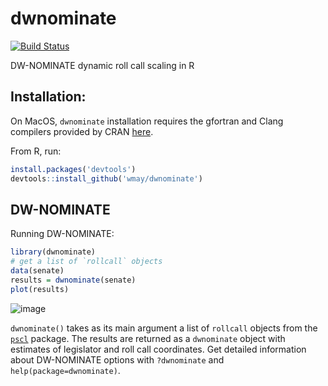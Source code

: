 # dwnominate

[![Build Status](https://travis-ci.org/wmay/dwnominate.svg?branch=master)](https://travis-ci.org/wmay/dwnominate)

DW-NOMINATE dynamic roll call scaling in R

## Installation:

On MacOS, `dwnominate` installation requires the gfortran and Clang compilers provided by CRAN [here](https://cran.r-project.org/bin/macosx/tools/).

From R, run:

```R
install.packages('devtools')
devtools::install_github('wmay/dwnominate')
```

## DW-NOMINATE
Running DW-NOMINATE:

```R
library(dwnominate)
# get a list of `rollcall` objects
data(senate)
results = dwnominate(senate)
plot(results)
```
![image](https://user-images.githubusercontent.com/4205859/28497526-9f421d4c-6f57-11e7-988d-0c4226eba992.png)

`dwnominate()` takes as its main argument a list of `rollcall` objects from the [`pscl`](https://cran.r-project.org/web/packages/pscl/index.html) package. The results are returned as a `dwnominate` object with estimates of legislator and roll call coordinates. Get detailed information about DW-NOMINATE options with `?dwnominate` and `help(package=dwnominate)`.
